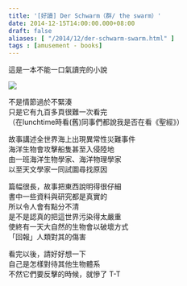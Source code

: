 ```yaml
---
title: '[好讀] Der Schwarm（群/ the swarm）'
date: 2014-12-15T14:00:00.000+08:00
draft: false
aliases: [ "/2014/12/der-schwarm-swarm.html" ]
tags : [amusement - books]
---
```


這是一本不能一口氣讀完的小說  

![](/images/derschwarmswarm.jpg)

不是情節過於不緊湊  
只是它有九百多頁很難一次看完  
（在lunchtime時看(舊)同事們都說我是否在看《聖經》）  
  
故事講述全世界海上出現異常性災難事件  
海洋生物會攻擊船隻甚至入侵陸地  
由一班海洋生物學家、海洋物理學家  
以至天文學家一同試圖尋找原因  
  
篇幅很長，故事把東西說明得很仔細  
書中一些資料與研究都是真實的  
所以令人會有點分不清  
是不是認真的把這世界污染得太嚴重  
使終有一天大自然的生物會以破壞方式  
「回報」人類對其的傷害  
  
看完以後，請好好想一下  
自己是怎樣對待其他生物體系  
不然它們要反擊的時候，就慘了 T-T
